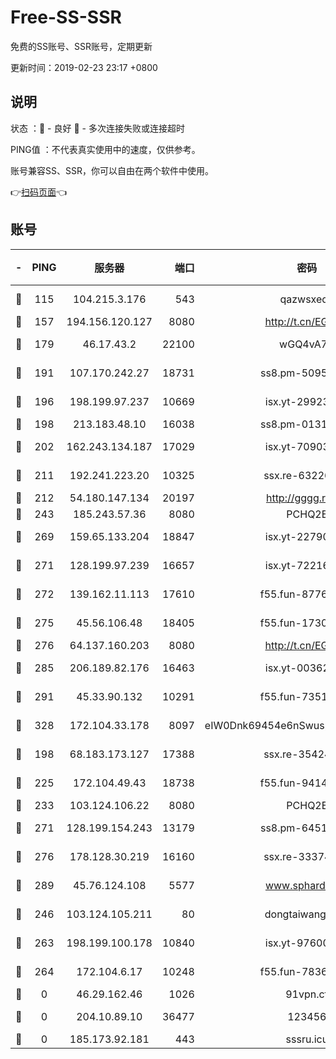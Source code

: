 # Free-SS-SSR

免费的SS账号、SSR账号，定期更新

更新时间：2019-02-23 23:17 +0800

## 说明

状态     ：🙂 - 良好 🙁 - 多次连接失败或连接超时

PING值   ：不代表真实使用中的速度，仅供参考。

账号兼容SS、SSR，你可以自由在两个软件中使用。

👉[扫码页面](https://liesauer.github.io/free-ss-ssr.github.io/)👈

## 账号

|-|PING|服务器|端口|密码|加密方式|区域|
|:----:|:----:|:-----:|-----:|:----:|:----:|:----:|
|🙂|115|104.215.3.176|543|qazwsxedc|aes-256-gcm|JP|
|🙂|157|194.156.120.127|8080|http://t.cn/EGJIyrl|rc4-md5|RU|
|🙂|179|46.17.43.2|22100|wGQ4vA7D|aes-256-gcm|RU|
|🙂|191|107.170.242.27|18731|ss8.pm-50950263|aes-256-cfb|US|
|🙂|196|198.199.97.237|10669|isx.yt-29923675|aes-256-cfb|US|
|🙂|198|213.183.48.10|16038|ss8.pm-01318678|rc4-md5|RU|
|🙂|202|162.243.134.187|17029|isx.yt-70903569|aes-256-cfb|US|
|🙂|211|192.241.223.20|10325|ssx.re-63226148|aes-256-cfb|US|
|🙂|212|54.180.147.134|20197|http://gggg.rocks|chacha20|KR|
|🙂|243|185.243.57.36|8080|PCHQ2E|rc4-md5|US|
|🙂|269|159.65.133.204|18847|isx.yt-22790068|aes-256-cfb|SG|
|🙂|271|128.199.97.239|16657|isx.yt-72216653|aes-256-cfb|SG|
|🙂|272|139.162.11.113|17610|f55.fun-87762700|aes-256-cfb|SG|
|🙂|275|45.56.106.48|18405|f55.fun-17301402|aes-256-cfb|US|
|🙂|276|64.137.160.203|8080|http://t.cn/EGJIyrl|rc4-md5|CA|
|🙂|285|206.189.82.176|16463|isx.yt-00362323|aes-256-cfb|SG|
|🙂|291|45.33.90.132|10291|f55.fun-73512768|aes-256-cfb|US|
|🙂|328|172.104.33.178|8097|eIW0Dnk69454e6nSwuspv9DmS201tQ0D|aes-256-cfb|SG|
|🙂|198|68.183.173.127|17388|ssx.re-35424497|aes-256-cfb|US|
|🙂|225|172.104.49.43|18738|f55.fun-94147766|aes-256-cfb|SG|
|🙂|233|103.124.106.22|8080|PCHQ2E|rc4-md5|US|
|🙂|271|128.199.154.243|13179|ss8.pm-64511599|aes-256-cfb|SG|
|🙂|276|178.128.30.219|16160|ssx.re-33374521|aes-256-cfb|SG|
|🙂|289|45.76.124.108|5577|www.sphard.com|aes-256-cfb|AU|
|🙁|246|103.124.105.211|80|dongtaiwang.com|aes-256-cfb|US|
|🙁|263|198.199.100.178|10840|isx.yt-97600185|aes-256-cfb|US|
|🙁|264|172.104.6.17|10248|f55.fun-78360191|aes-256-cfb|US|
|🙁|0|46.29.162.46|1026|91vpn.cf|rc4-md5|RU|
|🙁|0|204.10.89.10|36477|123456|aes-256-cfb|US|
|🙁|0|185.173.92.181|443|sssru.icu|rc4-md5|RU|
